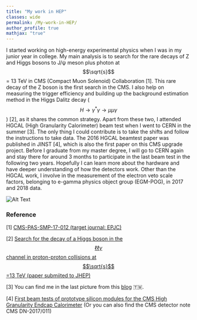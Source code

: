 ```yaml
---
title: "My work in HEP"
classes: wide
permalink: /My-work-in-HEP/
author_profile: true
mathjax: "true"
---
```


I started working on high-energy experimental physics when I was in my junior year in college. My main analysis is to search for the rare decays of Z and Higgs bosons to J/&psi; meson plus photon at $$\sqrt{s}$$ = 13 TeV in CMS (Compact Muon Solenoid) Collaboration [1]. This rare decay of the Z boson is the first search in the CMS.
I also help on measuring the trigger efficiency and building up the background estimation method in the Higgs Dalitz decay ($$H\rightarrow\gamma^{*}\gamma\rightarrow\mu\mu\gamma$$) [2], as it shares the common strategy.
Apart from these two, I attended HGCAL (High Granularity Calorimeter) beam test when I went to CERN in the summer [3]. The only thing I could contribute is to take the shifts and follow the instructions to take data. The 2016 HGCAL beamtest paper was published in JINST [4], which is also the first paper on this CMS upgrade project. Before I graduate from my master degree, I will go to CERN again and stay there for around 3 months to participate in the last beam test in the following two years. Hopefully I can learn more about the hardware and have deeper understanding of how the detectors work. Other than the HGCAL work, I involve in the measurement of the electron veto scale factors, belonging to e-gamma physics object group (EGM-POG), in 2017 and 2018 data.


![Alt Text](/images/HJpsiG_animation.gif)

### Reference ###

[1] [CMS-PAS-SMP-17-012 (target journal: EPJC)](http://cms-results.web.cern.ch/cms-results/public-results/preliminary-results/SMP-17-012/index.html)

[2] [Search for the decay of a Higgs boson in the $$\ell\ell\gamma$$ channel in proton-proton collisions at $$\sqrt{s}$$=13 TeV (paper submiited to JHEP)](http://cms-results.web.cern.ch/cms-results/public-results/publications/HIG-17-007/index.html)

[3] You can find me in the last picture from this [blog](http://cylindricalonion.web.cern.ch/blog/201608/test-beam-tales-days-6-and-7) :taiwan:.

[4] [First beam tests of prototype silicon modules for the CMS High Granularity Endcap Calorimeter](http://iopscience.iop.org/article/10.1088/1748-0221/13/10/P10023/meta) (Or you can also find the CMS detector note CMS DN-2017/011)
